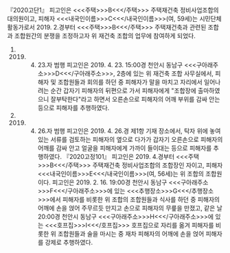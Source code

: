 『2020고단1』
피고인은 <<<주택>>>B<<</주택>>> 주택재건축 정비사업조합의 대의원이고, 피해자 <<<내국인이름>>>C<<</내국인이름>>>(여, 59세)는 시민단체활동가로서 2019. 2.경부터 <<<주택>>>B<<</주택>>> 주택재건축과 관련된 조합과 조합원간의 분쟁을 조정하고자 위 재건축 조합의 업무에 참여하게 되었다.
1. 2019. 4. 23.자 범행
피고인은 2019. 4. 23. 15:00경 천안시 동남구 <<<구아래주소>>>D<<</구아래주소>>>, 2층에 있는 위 재건축 조합 사무실에서, 피해자 및 조합원들과 회의를 하던 중 피해자가 말을 마치고 자리에서 일어나려는 순간 갑자기 피해자의 뒤편으로 가서 피해자에게 "조합장에 출마하였으니 잘부탁한다"라고 하면서 오른손으로 피해자의 어깨 부위를 감싸 안는 등으로 피해자를 추행하였다.
2. 2019. 4. 26.자 범행
피고인은 2019. 4. 26.경 제1항 기재 장소에서, 탁자 위에 놓여 있는 서류를 검토하는 피해자의 옆으로 다가가 갑자기 오른손으로 피해자의 어깨를 감싸 안고 얼굴을 피해자에게 가까이 들이대는 등으로 피해자를 추행하였다.
『2020고정101』
피고인은 2019. 4.경부터 <<<주택>>>B<<</주택>>> 주택재건축 정비사업조합의 조합장인 자이고, 피해자 <<<내국인이름>>>E<<</내국인이름>>>(여, 56세)는 위 조합의 조합원이다.
피고인은 2019. 2. 16. 19:00경 천안시 동남구 <<<구아래주소>>>F<<</구아래주소>>>에 있는 <<<추행장소>>>G<<</추행장소>>>에서 피해자를 비롯한 위 조합의 조합원들과 식사를 하던 중 피해자의 어깨에 손을 얹어 주무르듯 만지고 손으로 피해자의 무릎을 만졌고, 같은 날 20:00경 천안시 동남구 <<<구아래주소>>>H<<</구아래주소>>>에 있는 <<<호프집>>>I<<</호프집>>> 호프집으로 자리를 옮겨 피해자를 비롯한 위 조합원들과 술을 마시는 중 재차 피해자의 어깨에 손을 얹어 피해자를 강제로 추행하였다.
